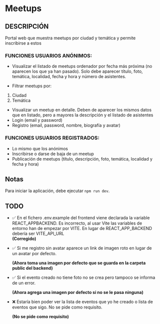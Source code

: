 # Meetups

## DESCRIPCIÓN

Portal web que muestra meetups por ciudad y temática y permite inscribirse a
estos

### FUNCIONES USUARIOS ANÓNIMOS:

- Visualizar el listado de meetups ordenador por fecha más próxima (no
  aparecen los que ya han pasado). Solo debe aparecer título, foto,
  temática, localidad, fecha y hora y número de asistentes.

- Filtrar meetups por:

1. Ciudad
2. Temática

- Visualizar un meetup en detalle. Deben de aparecer los mismos datos que en listado, pero a mayores la descripción y el listado de asistentes
- Login (email y password)
- Registro (email, password, nombre, biografía y avatar)

### FUNCIONES USUARIOS REGISTRADOS:

- Lo mismo que los anónimos
- Inscribirse o darse de baja de un meetup
- Publicación de meetups (título, descripción, foto, temática, localidad y
  fecha y hora)

## Notas

Para iniciar la aplicación, debe ejecutar `npm run dev`.

## TODO

- ✅ En el fichero .env.example del frontend viene declarada la variable REACT_APPBACKEND. Es incorrecto, al usar Vite las variables de entorno han de empezar por VITE. En lugar de REACT_APP_BACKEND debería ser VITE_API_URL  
  **(Corregido)**
- ✅ Si me registro sin avatar aparece un link de imagen roto en lugar de un avatar por defecto.

  **(Ahora toma una imagen por defecto que se guarda en la carpeta public del backend)**

- ✅ Si el evento creado no tiene foto no se crea pero tampoco se informa de un error.

  **(Ahora agrega una imagen por defecto si no se le pasa ninguna)**

- ❌ Estaría bien poder ver la lista de eventos que yo he creado o lista de eventos que sigo. No se pide como requisito.

  **(No se pide como requisito)**

